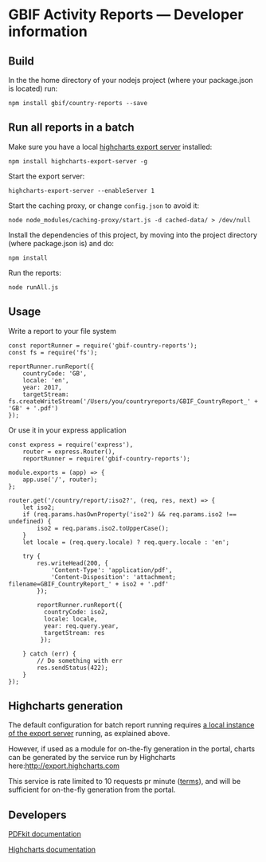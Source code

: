 # GBIF Activity Reports — Developer information

## Build

In the the home directory of your nodejs project (where your package.json is located) run:
```
npm install gbif/country-reports --save
```

## Run all reports in a batch

Make sure you have a local [highcharts export server](https://www.highcharts.com/docs/export-module/setting-up-the-server) installed:

```
npm install highcharts-export-server -g
```

Start the export server:

```
highcharts-export-server --enableServer 1
```

Start the caching proxy, or change `config.json` to avoid it:
```
node node_modules/caching-proxy/start.js -d cached-data/ > /dev/null
```

Install the dependencies of this project, by moving into the project directory (where package.json is) and do:

```
npm install
```

Run the reports:

```
node runAll.js
```

## Usage

Write a report to your file system

```
const reportRunner = require('gbif-country-reports');
const fs = require('fs');

reportRunner.runReport({
    countryCode: 'GB',
    locale: 'en',
    year: 2017,
    targetStream: fs.createWriteStream('/Users/you/countryreports/GBIF_CountryReport_' + 'GB' + '.pdf')
});
```

Or use it in your express application

```
const express = require('express'),
    router = express.Router(),
    reportRunner = require('gbif-country-reports');

module.exports = (app) => {
    app.use('/', router);
};

router.get('/country/report/:iso2?', (req, res, next) => {
    let iso2;
    if (req.params.hasOwnProperty('iso2') && req.params.iso2 !== undefined) {
        iso2 = req.params.iso2.toUpperCase();
    }
    let locale = (req.query.locale) ? req.query.locale : 'en';

    try {
        res.writeHead(200, {
            'Content-Type': 'application/pdf',
            'Content-Disposition': 'attachment; filename=GBIF_CountryReport_' + iso2 + '.pdf'
        });

        reportRunner.runReport({
          countryCode: iso2,
          locale: locale,
          year: req.query.year,
          targetStream: res
         });

    } catch (err) {
        // Do something with err
        res.sendStatus(422);
    }
});
```

## Highcharts generation
The default configuration for batch report running requires [a local instance of the export server](https://www.highcharts.com/docs/export-module/setting-up-the-server) running, as explained above.

However, if used as a module for on-the-fly generation in the portal, charts can be generated by the service run by Highcharts here:http://export.highcharts.com

This service is rate limited to 10 requests pr minute ([terms](https://www.highcharts.com/docs/export-module/terms)), and will be sufficient for on-the-fly generation from the portal.


## Developers

[PDFkit documentation](http://pdfkit.org/)

[Highcharts documentation](https://www.highcharts.com/demo)
